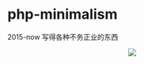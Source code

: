 # php-minimalism

2015-now 写得各种不务正业的东西

<h1 class="logo" style="margin: 0 auto;text-align: center;">
    <a href="" style="display: inline-block;width: 18.75rem;height: 18.75rem;">
      <img src="https://cdn.rawgit.com/goghcrow/php-minimalism/master/test.svg">
    </a>
</h1>

